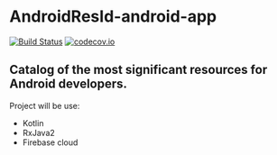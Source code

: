 # AndroidResId-android-app
[![Build Status](https://api.travis-ci.org/AndroidResId/AndroidResId-android-app.svg)](https://travis-ci.org/AndroidResId/AndroidResId-android-app) [![codecov.io](https://codecov.io/github/AndroidResId/AndroidResId-android-app/coverage.svg?branch=master)](https://codecov.io/github/AndroidResId/AndroidResId-android-app?branch=master)

## Catalog of the most significant resources for Android developers.

Project will be use:
* Kotlin
* RxJava2
* Firebase cloud
